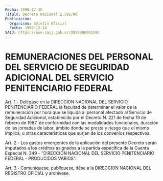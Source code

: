 ```yaml
---
Fecha: 1990-12-10
Título: Decreto Nacional 2.592/90
Publicación:
  Organismo: Boletín Oficial
  Fecha: 1990-12-14
SAIJ: https://www.saij.gob.ar/DN19900002592
---
```

# REMUNERACIONES DEL PERSONAL DEL SERVICIO DE SEGURIDAD ADICIONAL DEL SERVICIO PENITENCIARIO FEDERAL

<a id="1"></a>
Art.  1.-  Delégase  en  la  DIRECCION  NACIONAL  DEL SERVICIO PENITENCIARIO  FEDERAL  la  facultad de determinar el valor  de  la remuneración  por  hora que se  liquida  al  personal  afectado  al Servicio de Seguridad  Adicional, establecido por el Decreto N. 221 de fecha 19 de febrero de  1987, de conformidad con las modalidades funcionales, duración de las  jornadas  de  labor,  ámbito donde se presta  y riesgo que el mismo implica, u otras características  que surjan de los convenios respectivos.

<a id="2"></a>
Art.  2.-  Los gastos emergentes de la aplicación del presente Decreto serán imputados  a  los  créditos  asignados  a  la partida específica  de la Cuenta Especial N. 349 - "DIRECCION NACIONAL  DEL SERVICIO PENITENCIARIO FEDERAL - PRODUCIDOS VARIOS".

<a id="3"></a>
Art. 3.- Comuníquese, publíquese, dése a la DIRECCION NACIONAL DEL REGISTRO OFICIAL y archívese.